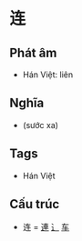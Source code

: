 # 连

## Phát âm
* Hán Việt: liên

## Nghĩa
* (sước xa)

## Tags
* Hán Việt

## Cấu trúc
* 连 = [連](連.md) [⻌](⻌.md) [车](车.md)

<script>window.HANZI_FIELD='连';</script>